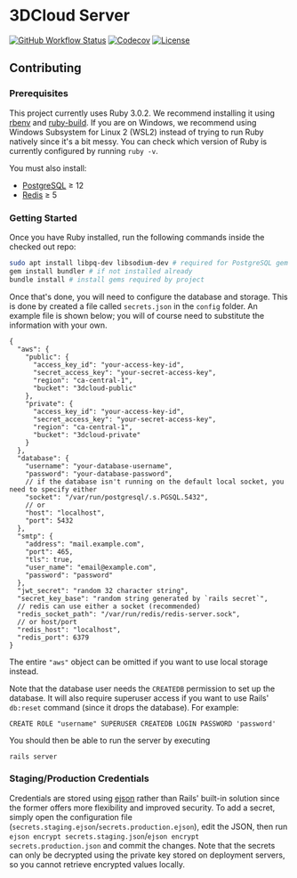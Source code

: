 # 3DCloud Server
[![GitHub Workflow Status](https://img.shields.io/github/workflow/status/3DCloud/Server/Rails?style=flat-square)](https://github.com/3DCloud/Server/actions/workflows/rails.yml)
[![Codecov](https://img.shields.io/codecov/c/github/3DCloud/Server?style=flat-square)](https://codecov.io/gh/3DCloud/Server)
[![License](https://img.shields.io/github/license/3DCloud/Server?style=flat-square)](https://github.com/3DCloud/Server/blob/main/LICENSE)

## Contributing
### Prerequisites
This project currently uses Ruby 3.0.2. We recommend installing it using [rbenv](https://github.com/rbenv/rbenv) and [ruby-build](https://github.com/rbenv/ruby-build). If you are on Windows, we recommend using Windows Subsystem for Linux 2 (WSL2) instead of trying to run Ruby natively since it's a bit messy. You can check which version of Ruby is currently configured by running `ruby -v`.

You must also install:
- [PostgreSQL](https://www.postgresql.org/download/) &geq; 12
- [Redis](https://redis.io/) &geq; 5

### Getting Started
Once you have Ruby installed, run the following commands inside the checked out repo:
```bash
sudo apt install libpq-dev libsodium-dev # required for PostgreSQL gem's native extensions & JWT signing
gem install bundler # if not installed already
bundle install # install gems required by project
```

Once that's done, you will need to configure the database and storage. This is done by created a file called `secrets.json` in the `config` folder. An example file is shown below; you will of course need to substitute the information with your own.
```jsonc
{
  "aws": {
    "public": {
      "access_key_id": "your-access-key-id",
      "secret_access_key": "your-secret-access-key",
      "region": "ca-central-1",
      "bucket": "3dcloud-public"
    },
    "private": {
      "access_key_id": "your-access-key-id",
      "secret_access_key": "your-secret-access-key",
      "region": "ca-central-1",
      "bucket": "3dcloud-private"
    }
  },
  "database": {
    "username": "your-database-username",
    "password": "your-database-password",
    // if the database isn't running on the default local socket, you need to specify either
    "socket": "/var/run/postgresql/.s.PGSQL.5432",
    // or
    "host": "localhost",
    "port": 5432
  },
  "smtp": {
    "address": "mail.example.com",
    "port": 465,
    "tls": true,
    "user_name": "email@example.com",
    "password": "password"
  },
  "jwt_secret": "random 32 character string",
  "secret_key_base": "random string generated by `rails secret`",
  // redis can use either a socket (recommended)
  "redis_socket_path": "/var/run/redis/redis-server.sock",
  // or host/port
  "redis_host": "localhost",
  "redis_port": 6379
}
```

The entire `"aws"` object can be omitted if you want to use local storage instead.

Note that the database user needs the `CREATEDB` permission to set up the database. It will also require superuser access if you want to use Rails' `db:reset` command (since it drops the database).
For example:
```postgresql
CREATE ROLE "username" SUPERUSER CREATEDB LOGIN PASSWORD 'password'
```

You should then be able to run the server by executing
```
rails server
```

### Staging/Production Credentials
Credentials are stored using [ejson](https://github.com/Shopify/ejson) rather than Rails' built-in solution since the former offers more flexibility and improved security. To add a secret, simply open the configuration file (`secrets.staging.ejson`/`secrets.production.ejson`), edit the JSON, then run `ejson encrypt secrets.staging.json`/`ejson encrypt secrets.production.json` and commit the changes. Note that the secrets can only be decrypted using the private key stored on deployment servers, so you cannot retrieve encrypted values locally.
